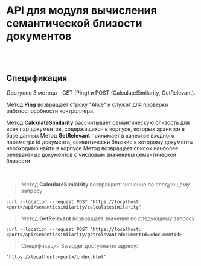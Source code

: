 # API для модуля вычисления семантической близости документов

<br>
<br>

## Спецификация
Доступно 3 метода - GET (Ping) и POST (CalculateSimilarity, GetRelevant). 

Метод **Ping** возвращает строку "Alive" и служит для проверки работоспособности контроллера.

Метод **CalculateSimilarity** рассчитывает семантическую близость для всех пар документов, содержащихся в корпусе, которых хранится в базе данных
Метод **GetRelevant** принимает в качестве входного параметра id документа, семантически близкие к которому документы необходимо найти в корпусе
Метод возвращает список наиболее релевантных документов с числовым значением семантической близости

<br>

> Метод **CalculateSimialrity** возвращает значение по следующему запросу 

```
curl --location --request POST 'https://localhost:<port>/api/semanticsimilarity/calculatesimilarity'
```

> Метод **GetRelevant** возвращает значение по следующему запросу 

```
curl --location --request POST 'https://localhost:<port>/api/semanticsimilarity/getrelevant?documentId=<documentId>'
```

> Спецификация Swagger доступна по адресу:

```
'https://localhost:<port>/index.html'
```
